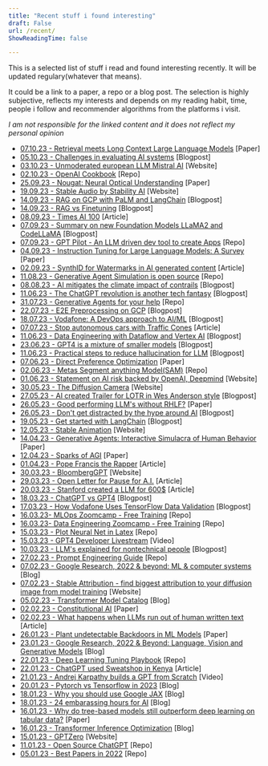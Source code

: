 ```yaml
---
title: "Recent stuff i found interesting"
draft: False
url: /recent/
ShowReadingTime: false

---
```


This is a selected list of stuff i read and found interesting recently. It will be updated regulary(whatever that means).

It could be a link to a paper, a repo or a blog post. The selection is highly subjective, reflects my interests and depends on my reading habit, time, people i follow and recommender algorithms from the platforms i visit. 

*I am not responsible for the linked content and it does not reflect my personal opinion*

* [07.10.23 - Retrieval meets Long Context Large Language Models](https://arxiv.org/abs/2310.03025) [Paper]
* [05.10.23 - Challenges in evaluating AI systems](https://www.anthropic.com/index/evaluating-ai-systems) [Blogpost]
* [03.10.23 - Unmoderated european LLM Mistral AI](https://mistral.ai/news/announcing-mistral-7b/) [Website]
* [02.10.23 - OpenAI Cookbook](https://cookbook.openai.com/) [Repo]
* [25.09.23 - Nougat: Neural Optical Understanding](https://arxiv.org/abs/2308.13418) [Paper]
* [19.09.23 - Stable Audio by Stability AI](https://www.stableaudio.com) [Website]
* [14.09.23 - RAG on GCP with PaLM and LangChain](https://cloud.google.com/blog/products/ai-machine-learning/generative-ai-applications-with-vertex-ai-palm-2-models-and-langchain?hl=en) [Blogpost]
* [14.09.23 - RAG vs Finetuning](https://towardsdatascience.com/rag-vs-finetuning-which-is-the-best-tool-to-boost-your-llm-application-94654b1eaba7) [Blogpost]
* [08.09.23 - Times AI 100](https://time.com/collection/time100-ai/) [Article]
* [07.09.23 - Summary on new Foundation Models LLaMA2 and CodeLLaMA](https://magazine.sebastianraschka.com/p/ahead-of-ai-11-new-foundation-models) [Blogpost]
* [07.09.23 - GPT Pilot - An LLM driven dev tool to create Apps](https://github.com/Pythagora-io/gpt-pilot) [Repo]
* [04.09.23 - Instruction Tuning for Large Language Models: A Survey](https://www.researchgate.net/publication/373263398_Instruction_Tuning_for_Large_Language_Models_A_Survey) [Paper]
* [02.09.23 - SynthID for Watermarks in AI generated content](https://www.deepmind.com/blog/identifying-ai-generated-images-with-synthid) [Article]
* [11.08.23 - Generative Agent Simulation is open source](https://github.com/joonspk-research/generative_agents) [Repo]
* [08.08.23 - AI mitigates the climate impact of contrails](https://blog.google/technology/ai/ai-airlines-contrails-climate-change/) [Blogpost]
* [11.06.23 - The ChatGPT revolution is another tech fantasy](https://www.disconnect.blog/p/the-chatgpt-revolution-is-another?utm_campaign=post&utm_medium=web) [Blogpost]
* [31.07.23 - Generative Agents for your help](https://github.com/a16z-infra/companion-app) [Repo]
* [22.07.23 - E2E Preprocessing on GCP](https://medium.com/@j.berzborn/end-to-end-big-data-preprocessing-for-your-machine-learning-models-on-google-cloud-109984994108) [Blogpost]
* [18.07.23 - Vodafone: A DevOps approach to AI/ML](https://cloud.google.com/blog/products/devops-sre/how-vodafone-uses-cicd-to-speed-up-ml-pipelines?hl=en) [Blogpost]
* [07.07.23 - Stop autonomous cars with Traffic Cones](https://jalopnik.com/californians-stop-self-driving-cars-with-traffic-cones-1850612270) [Article]
* [11.06.23 - Data Engineering with Dataflow and Vertex AI](https://medium.com/google-cloud/injecting-ml-in-dataflow-using-vertex-ai-c230e9cef6be) [Blogpost]
* [23.06.23 - GPT4 is a mixture of smaller models](https://albertoromgar.medium.com/gpt-4s-secret-has-been-revealed-439db1568180) [Blogpost]
* [11.06.23 - Practical steps to reduce hallucination for LLM](https://newsletter.victordibia.com/p/practical-steps-to-reduce-hallucination) [Blogpost]
* [07.06.23 - Direct Preference Optimization](https://arxiv.org/abs/2305.18290) [Paper]
* [02.06.23 - Metas Segment anything Model(SAM)](https://github.com/facebookresearch/segment-anything) [Repo]
* [01.06.23 - Statement on AI risk backed by OpenAI, Deepmind](https://www.safe.ai/statement-on-ai-risk) [Website]
* [30.05.23 - The Diffusion Camera](https://paragraphica.bjoernkarmann.dk) [Website]
* [27.05.23 - AI created Trailer for LOTR in Wes Anderson style](https://www.reddit.com/r/lordoftherings/comments/13d6dy2/hey_guys_we_created_a_new_wes_anderson_trailer/) [Blogpost]
* [26.05.23 - Good performing LLM's without RHLF?](https://arxiv.org/abs/2305.11206v1) [Paper]
* [26.05.23 - Don't get distracted by the hype around AI](https://sloanreview.mit.edu/article/dont-get-distracted-by-the-hype-around-generative-ai/) [Blogpost]
* [19.05.23 - Get started with LangChain](https://medium.com/databutton/getting-started-with-langchain-a-powerful-tool-for-working-with-large-language-models-286419ba0842) [Blogpost]
* [12.05.23 - Stable Animation](https://stability.ai/blog/stable-animation-sdk) [Website]
* [14.04.23 - Generative Agents: Interactive Simulacra of Human Behavior](https://arxiv.org/pdf/2304.03442.pdf) [Paper]
* [12.04.23 - Sparks of AGI](https://arxiv.org/abs/2303.12712) [Paper]
* [01.04.23 - Pope Francis the Rapper](https://www.chicagotribune.com/people/ct-chicago-artist-viral-ai-pope-francis-puffer-20230330-3uxq3nk6svgqpihoy46b2y7jwq-story.html) [Article]
* [30.03.23 - BloombergGPT](https://www.bloomberg.com/company/press/bloomberggpt-50-billion-parameter-llm-tuned-finance/) [Website]
* [29.03.23 - Open Letter for Pause for A.I.](https://www.nytimes.com/2023/03/29/technology/ai-artificial-intelligence-musk-risks.html) [Article]
* [20.03.23 - Stanford created a LLM for 600$](https://futurism.com/the-byte/stanford-gpt-clone-alpaca) [Article]
* [18.03.23 - ChatGPT vs GPT4](https://towardsdatascience.com/gpt-4-vs-chatgpt-an-exploration-of-training-performance-capabilities-and-limitations-35c990c133c5) [Blogpost]
* [17.03.23 - How Vodafone Uses TensorFlow Data Validation](https://blog.tensorflow.org/2023/03/how-vodafone-uses-tensorflow-data-validation-in-their-data-contracts-to-elevate-data-governance-at-scale.html) [Blogpost]
* [16.03.23- MLOps Zoomcamp - Free Training](https://github.com/DataTalksClub/mlops-zoomcamp) [Repo]
* [16.03.23- Data Engineering Zoomcamp - Free Training](https://github.com/DataTalksClub/data-engineering-zoomcamp) [Repo]
* [15.03.23 - Plot Neural Net in Latex](https://github.com/HarisIqbal88/PlotNeuralNet) [Repo]
* [15.03.23 - GPT4 Developer Livestream](https://www.youtube.com/watch?v=outcGtbnMuQ) [Video]
* [10.03.23 - LLM's explained for nontechnical people](https://bootcamp.uxdesign.cc/how-chatgpt-really-works-explained-for-non-technical-people-71efb078a5c9) [Blogpost]
* [27.02.23 - Prompt Engineering Guide](https://github.com/dair-ai/Prompt-Engineering-Guide?utm_source=tldrai) [Repo]
* [07.02.23 - Google Research, 2022 & beyond: ML & computer systems](https://ai.googleblog.com/2023/02/google-research-2022-beyond-ml-computer.html) [Blog]
* [07.02.23 - Stable Attribution - find biggest attribution to your diffusion image from model training](https://www.stableattribution.com) [Website]
* [05.02.23 - Transformer Model Catalog](https://amatriain.net/blog/transformer-models-an-introduction-and-catalog-2d1e9039f376/) [Blog]
* [02.02.23 - Constitutional AI](https://arxiv.org/pdf/2212.08073.pdf) [Paper]
* [02.02.23 - What happens when LLMs run out of human written text](https://www.theatlantic.com/technology/archive/2023/01/artificial-intelligence-ai-chatgpt-dall-e-2-learning/672754/) [Article]
* [26.01.23 - Plant undetectable Backdoors in ML Models](https://arxiv.org/abs/2204.06974) [Paper]
* [23.01.23 - Google Research, 2022 & Beyond: Language, Vision and Generative Models](https://ai.googleblog.com/2023/01/google-research-2022-beyond-language.html) [Blog]
* [22.01.23 - Deep Learning Tuning Playbook](https://github.com/google-research/tuning_playbook/blob/main/README.md) [Repo]
* [22.01.23 - ChatGPT used Sweatshop in Kenya](https://time.com/6247678/openai-chatgpt-kenya-workers/) [Article]
* [21.01.23 - Andrej Karpathy builds a GPT from Scratch](https://www.youtube.com/watch?v=kCc8FmEb1nY) [Video]
* [20.01.23 - Pytorch vs Tensorflow in 2023](https://thenextweb.com/news/why-tensorflow-for-python-is-dying-a-slow-death) [Blog]
* [18.01.23 - Why you should use Google JAX](https://www.assemblyai.com/blog/why-you-should-or-shouldnt-be-using-jax-in-2023/) [Blog]
* [18.01.23 - 24 embarassing hours for AI](https://garymarcus.substack.com/p/24-seriously-embarrassing-hours-for?sd=pf) [Blog]
* [16.01.23 - Why do tree-based models still outperform deep learning on tabular data?](https://arxiv.org/abs/2207.08815) [Paper]
* [16.01.23 - Transformer Inference Optimization](https://lilianweng.github.io/posts/2023-01-10-inference-optimization/) [Blog]
* [15.01.23 - GPTZero](https://gptzero.me) [Website]
* [11.01.23 - Open Source ChatGPT](https://github.com/lucidrains/PaLM-rlhf-pytorch) [Repo]
* [05.01.23 - Best Papers in 2022](https://github.com/louisfb01/best_AI_papers_2022) [Repo]